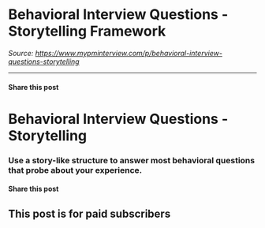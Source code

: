# Behavioral Interview Questions - Storytelling Framework

*Source: https://www.mypminterview.com/p/behavioral-interview-questions-storytelling*

---

#### Share this post

# Behavioral Interview Questions - Storytelling

### Use a story-like structure to answer most behavioral questions that probe about your experience.

#### Share this post

## This post is for paid subscribers

